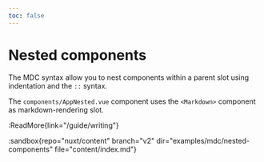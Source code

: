 ```yaml
---
toc: false
---
```


# Nested components

The MDC syntax allow you to nest components within a parent slot using indentation and the `::` syntax.

The `components/AppNested.vue` component uses the `<Markdown>` component as markdown-rendering slot.

:ReadMore{link="/guide/writing"}

:sandbox{repo="nuxt/content" branch="v2" dir="examples/mdc/nested-components" file="content/index.md"}
